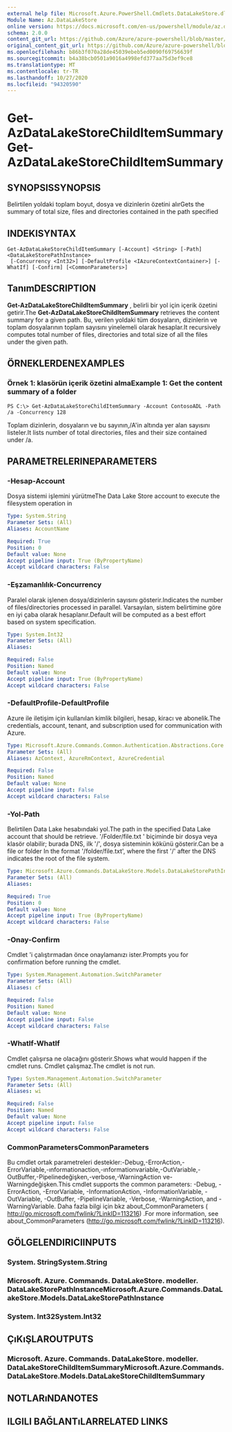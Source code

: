 ```yaml
---
external help file: Microsoft.Azure.PowerShell.Cmdlets.DataLakeStore.dll-Help.xml
Module Name: Az.DataLakeStore
online version: https://docs.microsoft.com/en-us/powershell/module/az.datalakestore/get-azdatalakestorechilditemsummary
schema: 2.0.0
content_git_url: https://github.com/Azure/azure-powershell/blob/master/src/DataLakeStore/DataLakeStore/help/Get-AzDataLakeStoreChildItemSummary.md
original_content_git_url: https://github.com/Azure/azure-powershell/blob/master/src/DataLakeStore/DataLakeStore/help/Get-AzDataLakeStoreChildItemSummary.md
ms.openlocfilehash: b86b3f070a28de45039ebeb5ed0090f69756639f
ms.sourcegitcommit: b4a38bcb0501a9016a4998efd377aa75d3ef9ce8
ms.translationtype: MT
ms.contentlocale: tr-TR
ms.lasthandoff: 10/27/2020
ms.locfileid: "94320590"
---
```

# <span data-ttu-id="e9760-101">Get-AzDataLakeStoreChildItemSummary</span><span class="sxs-lookup"><span data-stu-id="e9760-101">Get-AzDataLakeStoreChildItemSummary</span></span>

## <span data-ttu-id="e9760-102">SYNOPSIS</span><span class="sxs-lookup"><span data-stu-id="e9760-102">SYNOPSIS</span></span>
<span data-ttu-id="e9760-103">Belirtilen yoldaki toplam boyut, dosya ve dizinlerin özetini alır</span><span class="sxs-lookup"><span data-stu-id="e9760-103">Gets the summary of total size, files and directories contained in the path specified</span></span>

## <span data-ttu-id="e9760-104">INDEKI</span><span class="sxs-lookup"><span data-stu-id="e9760-104">SYNTAX</span></span>

```
Get-AzDataLakeStoreChildItemSummary [-Account] <String> [-Path] <DataLakeStorePathInstance>
 [-Concurrency <Int32>] [-DefaultProfile <IAzureContextContainer>] [-WhatIf] [-Confirm] [<CommonParameters>]
```

## <span data-ttu-id="e9760-105">Tanım</span><span class="sxs-lookup"><span data-stu-id="e9760-105">DESCRIPTION</span></span>
<span data-ttu-id="e9760-106">**Get-AzDataLakeStoreChildItemSummary** , belirli bir yol için içerik özetini getirir.</span><span class="sxs-lookup"><span data-stu-id="e9760-106">The **Get-AzDataLakeStoreChildItemSummary** retrieves the content summary for a given path.</span></span> <span data-ttu-id="e9760-107">Bu, verilen yoldaki tüm dosyaların, dizinlerin ve toplam dosyalarının toplam sayısını yinelemeli olarak hesaplar.</span><span class="sxs-lookup"><span data-stu-id="e9760-107">It recursively computes total number of files, directories and total size of all the files under the given path.</span></span>

## <span data-ttu-id="e9760-108">ÖRNEKLERDEN</span><span class="sxs-lookup"><span data-stu-id="e9760-108">EXAMPLES</span></span>

### <span data-ttu-id="e9760-109">Örnek 1: klasörün içerik özetini alma</span><span class="sxs-lookup"><span data-stu-id="e9760-109">Example 1: Get the content summary of a folder</span></span>
```
PS C:\> Get-AzDataLakeStoreChildItemSummary -Account ContosoADL -Path /a -Concurrency 128
```

<span data-ttu-id="e9760-110">Toplam dizinlerin, dosyaların ve bu sayının,/A'in altında yer alan sayısını listeler.</span><span class="sxs-lookup"><span data-stu-id="e9760-110">It lists number of total directories, files and their size contained under /a.</span></span>

## <span data-ttu-id="e9760-111">PARAMETRELERINE</span><span class="sxs-lookup"><span data-stu-id="e9760-111">PARAMETERS</span></span>

### <span data-ttu-id="e9760-112">-Hesap</span><span class="sxs-lookup"><span data-stu-id="e9760-112">-Account</span></span>
<span data-ttu-id="e9760-113">Dosya sistemi işlemini yürütme</span><span class="sxs-lookup"><span data-stu-id="e9760-113">The Data Lake Store account to execute the filesystem operation in</span></span>

```yaml
Type: System.String
Parameter Sets: (All)
Aliases: AccountName

Required: True
Position: 0
Default value: None
Accept pipeline input: True (ByPropertyName)
Accept wildcard characters: False
```

### <span data-ttu-id="e9760-114">-Eşzamanlılık</span><span class="sxs-lookup"><span data-stu-id="e9760-114">-Concurrency</span></span>
<span data-ttu-id="e9760-115">Paralel olarak işlenen dosya/dizinlerin sayısını gösterir.</span><span class="sxs-lookup"><span data-stu-id="e9760-115">Indicates the number of files/directories processed in parallel.</span></span>
<span data-ttu-id="e9760-116">Varsayılan, sistem belirtimine göre en iyi çaba olarak hesaplanır.</span><span class="sxs-lookup"><span data-stu-id="e9760-116">Default will be computed as a best effort based on system specification.</span></span>

```yaml
Type: System.Int32
Parameter Sets: (All)
Aliases:

Required: False
Position: Named
Default value: None
Accept pipeline input: True (ByPropertyName)
Accept wildcard characters: False
```

### <span data-ttu-id="e9760-117">-DefaultProfile</span><span class="sxs-lookup"><span data-stu-id="e9760-117">-DefaultProfile</span></span>
<span data-ttu-id="e9760-118">Azure ile iletişim için kullanılan kimlik bilgileri, hesap, kiracı ve abonelik.</span><span class="sxs-lookup"><span data-stu-id="e9760-118">The credentials, account, tenant, and subscription used for communication with Azure.</span></span>

```yaml
Type: Microsoft.Azure.Commands.Common.Authentication.Abstractions.Core.IAzureContextContainer
Parameter Sets: (All)
Aliases: AzContext, AzureRmContext, AzureCredential

Required: False
Position: Named
Default value: None
Accept pipeline input: False
Accept wildcard characters: False
```

### <span data-ttu-id="e9760-119">-Yol</span><span class="sxs-lookup"><span data-stu-id="e9760-119">-Path</span></span>
<span data-ttu-id="e9760-120">Belirtilen Data Lake hesabındaki yol.</span><span class="sxs-lookup"><span data-stu-id="e9760-120">The path in the specified Data Lake account that should be retrieve.</span></span>
<span data-ttu-id="e9760-121">'/Folder/file.txt ' biçiminde bir dosya veya klasör olabilir; burada DNS, ilk '/', dosya sisteminin kökünü gösterir.</span><span class="sxs-lookup"><span data-stu-id="e9760-121">Can be a file or folder In the format '/folder/file.txt', where the first '/' after the DNS indicates the root of the file system.</span></span>

```yaml
Type: Microsoft.Azure.Commands.DataLakeStore.Models.DataLakeStorePathInstance
Parameter Sets: (All)
Aliases:

Required: True
Position: 0
Default value: None
Accept pipeline input: True (ByPropertyName)
Accept wildcard characters: False
```

### <span data-ttu-id="e9760-122">-Onay</span><span class="sxs-lookup"><span data-stu-id="e9760-122">-Confirm</span></span>
<span data-ttu-id="e9760-123">Cmdlet 'i çalıştırmadan önce onaylamanızı ister.</span><span class="sxs-lookup"><span data-stu-id="e9760-123">Prompts you for confirmation before running the cmdlet.</span></span>

```yaml
Type: System.Management.Automation.SwitchParameter
Parameter Sets: (All)
Aliases: cf

Required: False
Position: Named
Default value: None
Accept pipeline input: False
Accept wildcard characters: False
```

### <span data-ttu-id="e9760-124">-WhatIf</span><span class="sxs-lookup"><span data-stu-id="e9760-124">-WhatIf</span></span>
<span data-ttu-id="e9760-125">Cmdlet çalışırsa ne olacağını gösterir.</span><span class="sxs-lookup"><span data-stu-id="e9760-125">Shows what would happen if the cmdlet runs.</span></span>
<span data-ttu-id="e9760-126">Cmdlet çalışmaz.</span><span class="sxs-lookup"><span data-stu-id="e9760-126">The cmdlet is not run.</span></span>

```yaml
Type: System.Management.Automation.SwitchParameter
Parameter Sets: (All)
Aliases: wi

Required: False
Position: Named
Default value: None
Accept pipeline input: False
Accept wildcard characters: False
```

### <span data-ttu-id="e9760-127">CommonParameters</span><span class="sxs-lookup"><span data-stu-id="e9760-127">CommonParameters</span></span>
<span data-ttu-id="e9760-128">Bu cmdlet ortak parametreleri destekler:-Debug,-ErrorAction,-ErrorVariable,-ınformationaction,-ınformationvariable,-OutVariable,-OutBuffer,-Pipelinedeğişken,-verbose,-WarningAction ve-Warningdeğişken.</span><span class="sxs-lookup"><span data-stu-id="e9760-128">This cmdlet supports the common parameters: -Debug, -ErrorAction, -ErrorVariable, -InformationAction, -InformationVariable, -OutVariable, -OutBuffer, -PipelineVariable, -Verbose, -WarningAction, and -WarningVariable.</span></span> <span data-ttu-id="e9760-129">Daha fazla bilgi için bkz about_CommonParameters ( http://go.microsoft.com/fwlink/?LinkID=113216) .</span><span class="sxs-lookup"><span data-stu-id="e9760-129">For more information, see about_CommonParameters (http://go.microsoft.com/fwlink/?LinkID=113216).</span></span>

## <span data-ttu-id="e9760-130">GÖLGELENDIRICI</span><span class="sxs-lookup"><span data-stu-id="e9760-130">INPUTS</span></span>

### <span data-ttu-id="e9760-131">System. String</span><span class="sxs-lookup"><span data-stu-id="e9760-131">System.String</span></span>

### <span data-ttu-id="e9760-132">Microsoft. Azure. Commands. DataLakeStore. modeller. DataLakeStorePathInstance</span><span class="sxs-lookup"><span data-stu-id="e9760-132">Microsoft.Azure.Commands.DataLakeStore.Models.DataLakeStorePathInstance</span></span>

### <span data-ttu-id="e9760-133">System. Int32</span><span class="sxs-lookup"><span data-stu-id="e9760-133">System.Int32</span></span>

## <span data-ttu-id="e9760-134">ÇıKıŞLAR</span><span class="sxs-lookup"><span data-stu-id="e9760-134">OUTPUTS</span></span>

### <span data-ttu-id="e9760-135">Microsoft. Azure. Commands. DataLakeStore. modeller. DataLakeStoreChildItemSummary</span><span class="sxs-lookup"><span data-stu-id="e9760-135">Microsoft.Azure.Commands.DataLakeStore.Models.DataLakeStoreChildItemSummary</span></span>

## <span data-ttu-id="e9760-136">NOTLARıNDA</span><span class="sxs-lookup"><span data-stu-id="e9760-136">NOTES</span></span>

## <span data-ttu-id="e9760-137">ILGILI BAĞLANTıLAR</span><span class="sxs-lookup"><span data-stu-id="e9760-137">RELATED LINKS</span></span>
